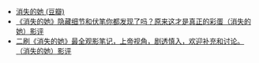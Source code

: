 - [消失的她 (豆瓣)](https://movie.douban.com/subject/35660795/)
- [《消失的她》隐藏细节和伏笔你都发现了吗？原来这才是真正的彩蛋（消失的她）影评](https://movie.douban.com/review/15271915/)
- [二刷《消失的她》最全观影笔记，上帝视角，剧透慎入，欢迎补充和讨论。（消失的她）影评](https://movie.douban.com/review/15255970/)
